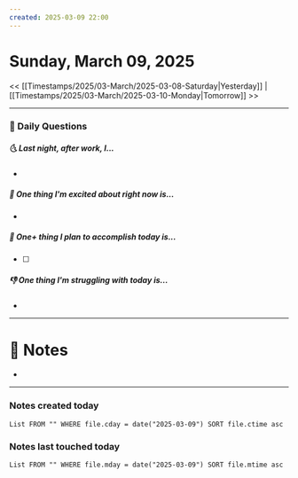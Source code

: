 ```yaml
---
created: 2025-03-09 22:00
---
```

# Sunday, March 09, 2025

<< [[Timestamps/2025/03-March/2025-03-08-Saturday|Yesterday]] | [[Timestamps/2025/03-March/2025-03-10-Monday|Tomorrow]] >>

---
### 📅 Daily Questions
##### 🌜 Last night, after work, I...
- 

##### 🙌 One thing I'm excited about right now is...
- 

##### 🚀 One+ thing I plan to accomplish today is...
- [ ] 

##### 👎 One thing I'm struggling with today is...
- 

---
# 📝 Notes
- 

---
### Notes created today
```dataview
List FROM "" WHERE file.cday = date("2025-03-09") SORT file.ctime asc
```

### Notes last touched today
```dataview
List FROM "" WHERE file.mday = date("2025-03-09") SORT file.mtime asc
```